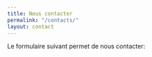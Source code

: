 ```yaml
---
title: Nous contacter
permalink: "/contacts/"
layout: contact
---
```


Le formulaire suivant permet de nous contacter:
